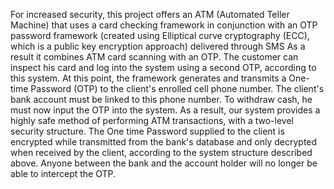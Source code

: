 For increased security, this project offers an ATM (Automated Teller Machine) that uses a card checking framework in conjunction with an OTP password framework (created using Elliptical curve cryptography (ECC), which is a public key encryption approach) delivered through SMS As a result it combines ATM card scanning with an OTP. The customer can inspect his card and log into the system using a second OTP, according to this system. 
At this point, the framework generates and transmits a One-time Password (OTP) to the client's enrolled cell phone number. The client's bank account must be linked to this phone number. To withdraw cash, he must now input the OTP into the system. As a result, our system provides a highly safe method of performing ATM transactions, with a two-level security structure.
The One time Password supplied to the client is encrypted while transmitted from the bank's database and only decrypted when received by the client, according to the system structure described above. Anyone between the bank and the account holder will no longer be able to intercept the OTP.
